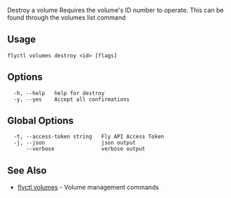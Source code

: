 Destroy a volume Requires the volume's ID
number to operate. This can be found through the volumes list command

## Usage
~~~
flyctl volumes destroy <id> [flags]
~~~

## Options

~~~
  -h, --help   help for destroy
  -y, --yes    Accept all confirmations
~~~

## Global Options

~~~
  -t, --access-token string   Fly API Access Token
  -j, --json                  json output
      --verbose               verbose output
~~~

## See Also

* [flyctl volumes](/docs/flyctl/volumes/)	 - Volume management commands

